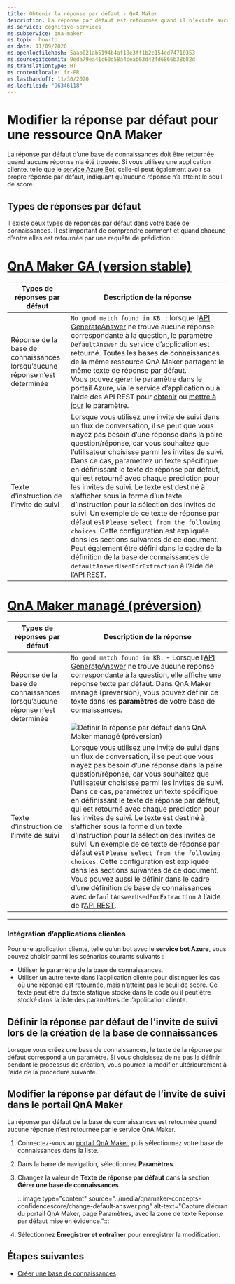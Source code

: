 ```yaml
---
title: Obtenir la réponse par défaut - QnA Maker
description: La réponse par défaut est retournée quand il n’existe aucune correspondance avec la question. Vous souhaiterez peut-être remplacer la réponse par défaut standard.
ms.service: cognitive-services
ms.subservice: qna-maker
ms.topic: how-to
ms.date: 11/09/2020
ms.openlocfilehash: 5aab021ab5194b4af18e3ff1b2c154ed74710353
ms.sourcegitcommit: 9eda79ea41c60d58a4ceab63d424d6866b38b82d
ms.translationtype: HT
ms.contentlocale: fr-FR
ms.lasthandoff: 11/30/2020
ms.locfileid: "96346118"
---
```

# <a name="change-default-answer-for-a-qna-maker-resource"></a>Modifier la réponse par défaut pour une ressource QnA Maker

La réponse par défaut d’une base de connaissances doit être retournée quand aucune réponse n’a été trouvée. Si vous utilisez une application cliente, telle que le [service Azure Bot](/azure/bot-service/bot-builder-howto-qna), celle-ci peut également avoir sa propre réponse par défaut, indiquant qu’aucune réponse n’a atteint le seuil de score.

## <a name="types-of-default-answer"></a>Types de réponses par défaut

Il existe deux types de réponses par défaut dans votre base de connaissances. Il est important de comprendre comment et quand chacune d’entre elles est retournée par une requête de prédiction :

# <a name="qna-maker-ga-stable-release"></a>[QnA Maker GA (version stable)](#tab/v1)

|Types de réponses par défaut|Description de la réponse|
|--|--|
|Réponse de la base de connaissances lorsqu’aucune réponse n’est déterminée|`No good match found in KB.` : lorsque l’[API GenerateAnswer](/rest/api/cognitiveservices/qnamakerruntime/runtime/generateanswer) ne trouve aucune réponse correspondante à la question, le paramètre `DefaultAnswer` du service d’application est retourné. Toutes les bases de connaissances de la même ressource QnA Maker partagent le même texte de réponse par défaut.<br>Vous pouvez gérer le paramètre dans le portail Azure, via le service d’application ou à l’aide des API REST pour [obtenir](/rest/api/appservice/webapps/listapplicationsettings) ou [mettre à jour](/rest/api/appservice/webapps/updateapplicationsettings) le paramètre.|
|Texte d’instruction de l’invite de suivi|Lorsque vous utilisez une invite de suivi dans un flux de conversation, il se peut que vous n’ayez pas besoin d’une réponse dans la paire question/réponse, car vous souhaitez que l’utilisateur choisisse parmi les invites de suivi. Dans ce cas, paramétrez un texte spécifique en définissant le texte de réponse par défaut, qui est retourné avec chaque prédiction pour les invites de suivi. Le texte est destiné à s’afficher sous la forme d’un texte d’instruction pour la sélection des invites de suivi. Un exemple de ce texte de réponse par défaut est `Please select from the following choices`. Cette configuration est expliquée dans les sections suivantes de ce document. Peut également être défini dans le cadre de la définition de la base de connaissances de `defaultAnswerUsedForExtraction` à l’aide de l’[API REST](/rest/api/cognitiveservices/qnamaker/knowledgebase/create).|

# <a name="qna-maker-managed-preview-release"></a>[QnA Maker managé (préversion)](#tab/v2)

|Types de réponses par défaut|Description de la réponse|
|--|--|
|Réponse de la base de connaissances lorsqu’aucune réponse n’est déterminée|`No good match found in KB.` - Lorsque l’[API GenerateAnswer](/rest/api/cognitiveservices/qnamakerruntime/runtime/generateanswer) ne trouve aucune réponse correspondante à la question, elle affiche une réponse texte par défaut. Dans QnA Maker managé (préversion), vous pouvez définir ce texte dans les **paramètres** de votre base de connaissances. <br><br> ![Définir la réponse par défaut dans QnA Maker managé (préversion)](../media/qnamaker-how-change-default-answer/qnamaker-v2-change-default-answer.png)|
|Texte d’instruction de l’invite de suivi|Lorsque vous utilisez une invite de suivi dans un flux de conversation, il se peut que vous n’ayez pas besoin d’une réponse dans la paire question/réponse, car vous souhaitez que l’utilisateur choisisse parmi les invites de suivi. Dans ce cas, paramétrez un texte spécifique en définissant le texte de réponse par défaut, qui est retourné avec chaque prédiction pour les invites de suivi. Le texte est destiné à s’afficher sous la forme d’un texte d’instruction pour la sélection des invites de suivi. Un exemple de ce texte de réponse par défaut est `Please select from the following choices`. Cette configuration est expliquée dans les sections suivantes de ce document. Vous pouvez aussi le définir dans le cadre d’une définition de base de connaissances avec `defaultAnswerUsedForExtraction` à l’aide de l’[API REST](/rest/api/cognitiveservices/qnamaker/knowledgebase/create).|

---

### <a name="client-application-integration"></a>Intégration d’applications clientes

Pour une application cliente, telle qu’un bot avec le **service bot Azure**, vous pouvez choisir parmi les scénarios courants suivants :

* Utiliser le paramètre de la base de connaissances.
* Utiliser un autre texte dans l’application cliente pour distinguer les cas où une réponse est retournée, mais n’atteint pas le seuil de score. Ce texte peut être du texte statique stocké dans le code ou il peut être stocké dans la liste des paramètres de l’application cliente.

## <a name="set-follow-up-prompts-default-answer-when-you-create-knowledge-base"></a>Définir la réponse par défaut de l’invite de suivi lors de la création de la base de connaissances

Lorsque vous créez une base de connaissances, le texte de la réponse par défaut correspond à un paramètre. Si vous choisissez de ne pas la définir pendant le processus de création, vous pourrez la modifier ultérieurement à l’aide de la procédure suivante.

## <a name="change-follow-up-prompts-default-answer-in-qna-maker-portal"></a>Modifier la réponse par défaut de l’invite de suivi dans le portail QnA Maker

La réponse par défaut de la base de connaissances est retournée quand aucune réponse n’est retournée par le service QnA Maker.

1. Connectez-vous au [portail QnA Maker](https://www.qnamaker.ai/), puis sélectionnez votre base de connaissances dans la liste.
1. Dans la barre de navigation, sélectionnez **Paramètres**.
1. Changez la valeur de **Texte de réponse par défaut** dans la section **Gérer une base de connaissances**.

    :::image type="content" source="../media/qnamaker-concepts-confidencescore/change-default-answer.png" alt-text="Capture d’écran du portail QnA Maker, page Paramètres, avec la zone de texte Réponse par défaut mise en évidence.":::

1. Sélectionnez **Enregistrer et entraîner** pour enregistrer la modification.

## <a name="next-steps"></a>Étapes suivantes

* [Créer une base de connaissances](../How-to/manage-knowledge-bases.md)
